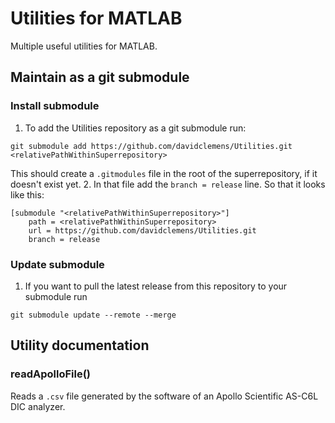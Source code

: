 # Utilities for MATLAB

Multiple useful utilities for MATLAB.

## Maintain as a git submodule
### Install submodule
1. To add the Utilities repository as a git submodule run:
```
git submodule add https://github.com/davidclemens/Utilities.git <relativePathWithinSuperrepository>
```
This should create a `.gitmodules` file in the root of the superrepository, if it doesn't exist yet.
2. In that file add the `branch = release` line. So that it looks like this:
```
[submodule "<relativePathWithinSuperrepository>"]
	path = <relativePathWithinSuperrepository>
	url = https://github.com/davidclemens/Utilities.git
	branch = release
```

### Update submodule
1. If you want to pull the latest release from this repository to your submodule run
```
git submodule update --remote --merge
```

## Utility documentation

### readApolloFile()
Reads a `.csv` file generated by the software of an Apollo Scientific AS-C6L DIC analyzer.

